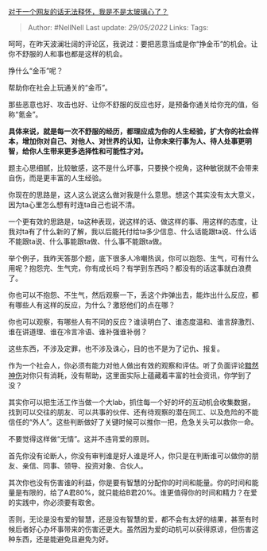 [对于一个网友的话无法释怀，我是不是太玻璃心了？](https://www.zhihu.com/question/306563002/answer/2503337621)

> Author: #NellNell
Last update: *29/05/2022*
Links:
Tags:

呵呵，在昨天波澜壮阔的评论区，我说过：要把恶意当成是你“挣金币”的机会。让你不舒服的人和事也都是这样的机会。

挣什么“金币”呢？

帮助你在社会上玩通关的“金币”。

那些恶意也好、攻击也好、让你不舒服的反应也好，是预备你通关给你充的值，俗称“氪金”。

**具体来说，就是每一次不舒服的经历，都理应成为你的人生经验，扩大你的社会样本，增加你对自己、对他人、对世界的认知，让你未来行事为人、待人处事更明智，给你人生带来更多选择性和可能性才对。**

题主心思细腻，比较敏感，这不是什么坏事，只要换个视角，这种敏锐就不会带来自伤，而是更丰富的人生经验。

你现在的思路是，这人这么说这么做对我是什么意思。想这个其实没有太大意义，因为ta心里怎么想有时连ta自己也说不清。

一个更有效的思路是，ta这种表现，说这样的话、做这样的事、用这样的态度，让我对ta有了什么新的了解，我以后能托付给ta多少信息、什么话能跟ta说、什么话不能跟ta说、什么事能跟ta做、什么事不能跟ta做。

举个例子，我昨天答那个题，底下很多人冷嘲热讽，你可以抱怨、生气，可有什么用呢？抱怨完、生气完，你有成长吗？有学到东西吗？都没有的话这事就白浪费了。

你也可以不抱怨、不生气，然后观察一下，丢这个炸弹出去，能炸出什么反应，都有哪些人有这样的反应，为什么？激怒他们的点在哪？

你也可以观察，有哪些人有不同的反应？谁读明白了、谁态度温和、谁言辞激烈、谁在讲道理、谁在冷言冷语、谁补强谁补弱？

这些东西，不涉及定罪，也不涉及诛心，目的也不是为了记仇、报复。

作为一个社会人，你必须有能力对他人做出有效的观察和评估。听了负面评论[黯然神伤](https://www.zhihu.com/search?q=%E9%BB%AF%E7%84%B6%E7%A5%9E%E4%BC%A4&search_source=Entity&hybrid_search_source=Entity&hybrid_search_extra=%7B%22sourceType%22%3A%22answer%22%2C%22sourceId%22%3A2503337621%7D)对你只有消耗，没有帮助，这里面实际上蕴藏着丰富的社会资讯，你学到了没？

其实你可以把生活工作当做一个大lab，抓住每一个好的坏的互动机会收集数据，找到可以交往的朋友、可以共事的伙伴、还有待观察的潜在同工、以及危险的不能信任的“外人”。这些判断做好了关键时候可以推你一把，危急关头可以救你一命。

不要觉得这样做“无情”。这并不违背爱的原则。

首先你没有论断人，你没有审判谁是好人谁是坏人，你只是在判断谁可以做你的朋友、亲信、同事、领导、投资对象、合伙人。

其次你也没有伤害谁的利益，你是要有智慧的分配你的时间和能量。你的时间和能量是有限的，给了A君80%，就只能给B君20%。谁更值得你的时间和精力？在爱的实践中，你必须要有取舍。

否则，无论是没有爱的智慧，还是没有智慧的爱，都不会有太好的结果，甚至有时候后者好心办坏事带来的伤害还更大。虽然因为爱的动机可以获得原谅，但伤害这种东西，还是能避免且避免为好。
